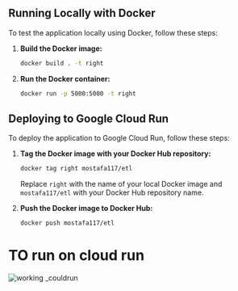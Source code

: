 ## Running Locally with Docker

To test the application locally using Docker, follow these steps:

1. **Build the Docker image:**
   
    ```bash
    docker build . -t right
    ```

2. **Run the Docker container:**
   
    ```bash
    docker run -p 5000:5000 -t right
    ```

## Deploying to Google Cloud Run

To deploy the application to Google Cloud Run, follow these steps:

1. **Tag the Docker image with your Docker Hub repository:**

    ```bash
    docker tag right mostafa117/etl
    ```

   Replace `right` with the name of your local Docker image and `mostafa117/etl` with your Docker Hub repository name.

2. **Push the Docker image to Docker Hub:**

    ```bash
    docker push mostafa117/etl
    ```
# TO run on cloud run  
![working _couldrun](https://github.com/Mustafa-Mohammed-58541/cloud_run_flaskapp/assets/48077793/54110068-4a8f-4e0a-9238-cd26c987b2a9)
